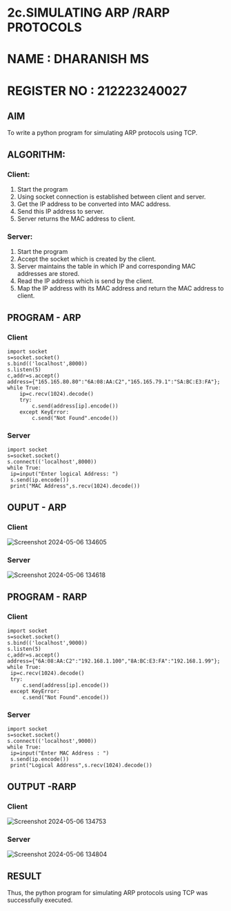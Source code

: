 # 2c.SIMULATING ARP /RARP PROTOCOLS
# NAME : DHARANISH MS
# REGISTER NO : 212223240027

## AIM
To write a python program for simulating ARP protocols using TCP.
## ALGORITHM:
### Client:
1. Start the program
2. Using socket connection is established between client and server.
3. Get the IP address to be converted into MAC address.
4. Send this IP address to server.
5. Server returns the MAC address to client.
### Server:
1. Start the program
2. Accept the socket which is created by the client.
3. Server maintains the table in which IP and corresponding MAC addresses are
stored.
4. Read the IP address which is send by the client.
5. Map the IP address with its MAC address and return the MAC address to client.

## PROGRAM - ARP
### Client
```
import socket
s=socket.socket()
s.bind(('localhost',8000))
s.listen(5)
c,addr=s.accept()
address={"165.165.80.80":"6A:08:AA:C2","165.165.79.1":"SA:BC:E3:FA"};
while True:
    ip=c.recv(1024).decode()
    try:
        c.send(address[ip].encode()) 
    except KeyError:
        c.send("Not Found".encode())

```
### Server 
```
import socket
s=socket.socket()
s.connect(('localhost',8000))
while True:
 ip=input("Enter logical Address: ")
 s.send(ip.encode())
 print("MAC Address",s.recv(1024).decode())
```
## OUPUT - ARP
### Client
![Screenshot 2024-05-06 134605](https://github.com/MSDharanish-23011819/2c.ARP_RARP_PROTOCOLS/assets/147139454/f031a0be-448e-4b01-b946-4db10f668a15)



### Server 

![Screenshot 2024-05-06 134618](https://github.com/MSDharanish-23011819/2c.ARP_RARP_PROTOCOLS/assets/147139454/fb849671-1ad7-4f91-b177-c5882491e123)


## PROGRAM - RARP
### Client
```
import socket
s=socket.socket()
s.bind(('localhost',9000))
s.listen(5)
c,addr=s.accept()
address={"6A:08:AA:C2":"192.168.1.100","8A:BC:E3:FA":"192.168.1.99"};
while True:
 ip=c.recv(1024).decode()
 try:
     c.send(address[ip].encode())
 except KeyError:
     c.send("Not Found".encode())
```
### Server
```
import socket
s=socket.socket()
s.connect(('localhost',9000))
while True:
 ip=input("Enter MAC Address : ")
 s.send(ip.encode())
 print("Logical Address",s.recv(1024).decode())
```

## OUTPUT -RARP
### Client
![Screenshot 2024-05-06 134753](https://github.com/MSDharanish-23011819/2c.ARP_RARP_PROTOCOLS/assets/147139454/a4330a5e-4ce9-4dc0-8a57-74f46a9ed012)


### Server
![Screenshot 2024-05-06 134804](https://github.com/MSDharanish-23011819/2c.ARP_RARP_PROTOCOLS/assets/147139454/3bcb0743-d15a-49a5-9d13-5c39ba5fb15a)

## RESULT
Thus, the python program for simulating ARP protocols using TCP was successfully 
executed.
